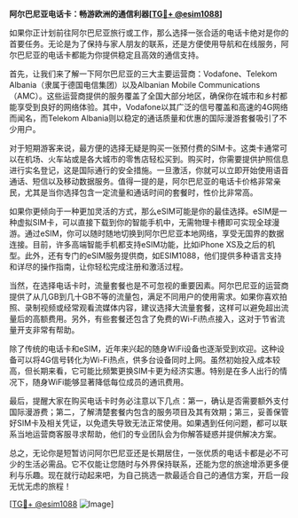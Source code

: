 **阿尔巴尼亚电话卡：畅游欧洲的通信利器[[TG💪+ @esim1088](https://t.me/s/esim1088)]**

如果你正计划前往阿尔巴尼亚旅行或工作，那么选择一张合适的电话卡绝对是你的首要任务。无论是为了保持与家人朋友的联系，还是方便使用导航和在线服务，阿尔巴尼亚的电话卡都能为你提供稳定且高效的通信支持。

首先，让我们来了解一下阿尔巴尼亚的三大主要运营商：Vodafone、Telekom Albania（隶属于德国电信集团）以及Albanian Mobile Communications（AMC）。这些运营商提供的服务覆盖了全国大部分地区，确保你在城市和乡村都能享受到良好的网络体验。其中，Vodafone以其广泛的信号覆盖和高速的4G网络而闻名，而Telekom Albania则以稳定的通话质量和优惠的国际漫游套餐吸引了不少用户。

对于短期游客来说，最方便的选择无疑是购买一张预付费的SIM卡。这类卡通常可以在机场、火车站或是各大城市的零售店轻松买到。购买时，你需要提供护照信息进行实名登记，这是国际通行的安全措施。一旦激活，你就可以立即开始使用语音通话、短信以及移动数据服务。值得一提的是，阿尔巴尼亚的电话卡价格非常亲民，尤其是当你选择包含一定流量和通话时间的套餐时，性价比非常高。

如果你更倾向于一种更加灵活的方式，那么eSIM可能是你的最佳选择。eSIM是一种虚拟SIM卡，可以直接下载到你的智能手机中，无需物理卡槽即可实现全球漫游。通过eSIM，你可以随时随地切换到阿尔巴尼亚本地网络，享受无国界的数据连接。目前，许多高端智能手机都支持eSIM功能，比如iPhone XS及之后的机型。此外，还有专门的eSIM服务提供商，如ESIM1088，他们提供多种语言支持和详尽的操作指南，让你轻松完成注册和激活过程。

当然，在选择电话卡时，流量套餐也是不可忽视的重要因素。阿尔巴尼亚的运营商提供了从几GB到几十GB不等的流量包，满足不同用户的使用需求。如果你喜欢拍照、录制视频或经常观看流媒体内容，建议选择大流量套餐，这样可以避免超出流量后的高额费用。另外，有些套餐还包含了免费的Wi-Fi热点接入，这对于节省流量开支非常有帮助。

除了传统的电话卡和eSIM，近年来兴起的随身WiFi设备也逐渐受到欢迎。这种设备可以将4G信号转化为Wi-Fi热点，供多台设备同时上网。虽然初始投入成本较高，但长期来看，它可能比频繁更换SIM卡更为经济实惠。特别是在多人出行的情况下，随身WiFi能够显著降低每位成员的通讯费用。

最后，提醒大家在购买电话卡时务必注意以下几点：第一，确认是否需要额外支付国际漫游费；第二，了解清楚套餐内包含的服务项目及其有效期；第三，妥善保管好SIM卡及相关凭证，以免遗失导致无法正常使用。如果遇到任何问题，都可以联系当地运营商客服寻求帮助，他们的专业团队会为你解答疑惑并提供解决方案。

总之，无论你是短暂访问阿尔巴尼亚还是长期居住，一张优质的电话卡都是必不可少的生活必需品。它不仅能让您随时与外界保持联系，还能为您的旅途增添更多便利与乐趣。现在就行动起来吧，为自己挑选一款最适合自己的通信方案，开启一段无忧无虑的旅程！

[[TG💪+ @esim1088](https://t.me/s/esim1088) ![Image](https://i.postimg.cc/4NQfJmqS/Snipaste-2025-05-13-00-14-12.png)]